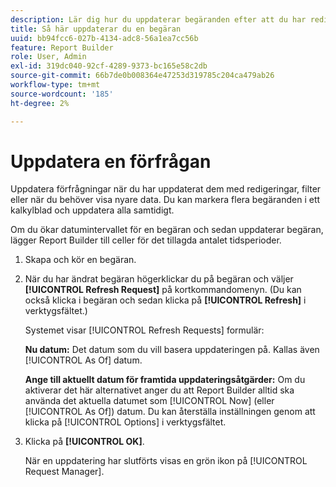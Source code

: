 ```yaml
---
description: Lär dig hur du uppdaterar begäranden efter att du har redigerat eller tillämpat filter på dem, eller om du vill visa senare data.
title: Så här uppdaterar du en begäran
uuid: bb94fcc6-027b-4134-adc8-56a1ea7cc56b
feature: Report Builder
role: User, Admin
exl-id: 319dc040-92cf-4289-9373-bc165e58c2db
source-git-commit: 66b7de0b008364e47253d319785c204ca479ab26
workflow-type: tm+mt
source-wordcount: '185'
ht-degree: 2%

---
```


# Uppdatera en förfrågan

Uppdatera förfrågningar när du har uppdaterat dem med redigeringar, filter eller när du behöver visa nyare data. Du kan markera flera begäranden i ett kalkylblad och uppdatera alla samtidigt.

Om du ökar datumintervallet för en begäran och sedan uppdaterar begäran, lägger Report Builder till celler för det tillagda antalet tidsperioder.

1. Skapa och kör en begäran.
1. När du har ändrat begäran högerklickar du på begäran och väljer **[!UICONTROL Refresh Request]** på kortkommandomenyn. (Du kan också klicka i begäran och sedan klicka på **[!UICONTROL Refresh]** i verktygsfältet.)

   Systemet visar [!UICONTROL Refresh Requests] formulär:

   **Nu datum:** Det datum som du vill basera uppdateringen på. Kallas även [!UICONTROL As Of] datum.

   **Ange till aktuellt datum för framtida uppdateringsåtgärder:** Om du aktiverar det här alternativet anger du att Report Builder alltid ska använda det aktuella datumet som [!UICONTROL Now] (eller [!UICONTROL As Of]) datum. Du kan återställa inställningen genom att klicka på [!UICONTROL Options] i verktygsfältet.
1. Klicka på **[!UICONTROL OK]**.

   När en uppdatering har slutförts visas en grön ikon på [!UICONTROL Request Manager].
